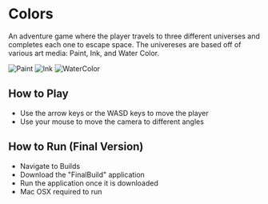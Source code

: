 # Colors

An adventure game where the player travels to three different universes and completes each one to escape space. The univereses are based off of various art media: Paint, Ink, and Water Color.

![Paint](/ImagesAndVideos/paintUni.gif)
![Ink](/ImagesAndVideos/inkUni.gif)
![WaterColor](/ImagesAndVideos/waterColUni.gif)

## How to Play
- Use the arrow keys or the WASD keys to move the player
- Use your mouse to move the camera to different angles

## How to Run (Final Version)
- Navigate to Builds
- Download the "FinalBuild" application
- Run the application once it is downloaded
- Mac OSX required to run



